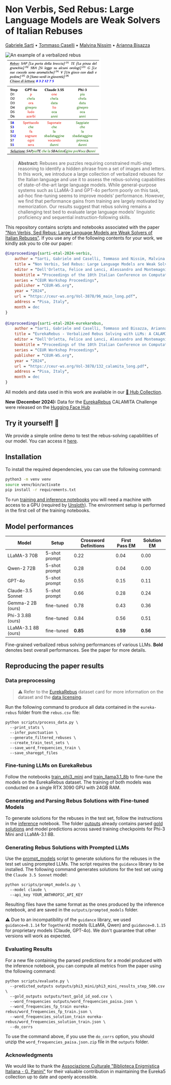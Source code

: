 # Non Verbis, Sed Rebus: Large Language Models are Weak Solvers of Italian Rebuses

[Gabriele Sarti](https://gsarti.com) • [Tommaso Caselli](https://scholar.google.com/citations?user=fxQvP_QAAAAJ) • [Malvina Nissim](https://malvinanissim.github.io/) • [Arianna Bisazza](https://www.cs.rug.nl/~bisazza/)

<p float="left">
    <img src="img/verbalized_rebus.png" alt="An example of a verbalized rebus" width="300"/>
    <img src="img/llm_generations.png" alt="Example generations from LLMs" width="300"/>
</p>

> **Abstract:** Rebuses are puzzles requiring constrained multi-step reasoning to identify a hidden phrase from a set of images and letters. In this work, we introduce a large collection of verbalized rebuses for the Italian language and use it to assess the rebus-solving capabilities of state-of-the-art large language models. While general-purpose systems such as LLaMA-3 and GPT-4o perform poorly on this task, ad-hoc fine-tuning seems to improve models' performance. However, we find that performance gains from training are largely motivated by memorization. Our results suggest that rebus solving remains a challenging test bed to evaluate large language models' linguistic proficiency and sequential instruction-following skills.

This repository contains scripts and notebooks associated with the paper ["Non Verbis, Sed Rebus: Large Language Models are Weak Solvers of Italian Rebuses"](https://arxiv.org/abs/2408.00584). If you use any of the following contents for your work, we kindly ask you to cite our paper:

```bibtex
@inproceedings{sarti-etal-2024-verbis,
    author = "Sarti, Gabriele and Caselli, Tommaso and Nissim, Malvina and Bisazza, Arianna",
    title = "Non Verbis, Sed Rebus: Large Language Models are Weak Solvers of Italian Rebuses",
    editor = "Dell'Orletta, Felice and Lenci, Alessandro and Montemagni, Simonetta and Sprugnoli, Rachele",
    booktitle = "Proceedings of the 10th Italian Conference on Computational Linguistics",
    series = "CEUR Workshop Proceedings",
    publisher = "CEUR-WS.org",
    year = "2024",
    url = "https://ceur-ws.org/Vol-3878/96_main_long.pdf",
    address = "Pisa, Italy",
    month = dec
}

@inproceedings{sarti-etal-2024-eurekarebus,
    author = "Sarti, Gabriele and Caselli, Tommaso and Bisazza, Arianna and Nissim, Malvina",
    title = "EurekaRebus - Verbalized Rebus Solving with LLMs: A CALAMITA Challenge",
    editor = "Dell'Orletta, Felice and Lenci, Alessandro and Montemagni, Simonetta and Sprugnoli, Rachele",
    booktitle = "Proceedings of the 10th Italian Conference on Computational Linguistics: CALAMITA Challenge",
    series = "CEUR Workshop Proceedings",
    publisher = "CEUR-WS.org",
    year = "2024",
    url = "https://ceur-ws.org/Vol-3878/132_calamita_long.pdf",
    address = "Pisa, Italy",
    month = dec
}
```

All models and data used in this work are available in our [🤗 Hub Collection](https://huggingface.co/collections/gsarti/verbalized-rebus-clic-it-2024-66ab8f11cb04e68bdf4fb028).

**New (December 2024):** Data for the [EurekaRebus](https://ceur-ws.org/Vol-3878/132_calamita_long.pdf) CALAMITA Challenge were released on the [Hugging Face Hub](https://huggingface.co/datasets/gsarti/eureka-rebus-calamita-2024)

## Try it yourself! 🧩

We provide a simple online demo to test the rebus-solving capabilities of our model. You can access it [here](https://huggingface.co/spaces/gsarti/verbalized-rebus-solver).

## Installation

To install the required dependencies, you can use the following command:

```bash
python3 -m venv venv
source venv/bin/activate
pip install -r requirements.txt
```

To run [training and inference notebooks](./notebooks) you will need a machine with access to a GPU (required by [Unsloth](https://github.com/unslothai/unsloth)). The environment setup is performed in the first cell of the training notebooks.

## Model performances

| Model | Setup | Crossword Definitions | First Pass EM | Solution EM |
|---|---|---|---|---|
| LLaMA-3 70B | 5-shot prompt | 0.22 | 0.04 | 0.00 |
| Qwen-2 72B | 5-shot prompt | 0.28 | 0.04 | 0.00 |
| GPT-4o | 5-shot prompt | 0.55 | 0.15 | 0.11 |
| Claude-3.5 Sonnet | 5-shot prompt | 0.66 | 0.28 | 0.24 |
| Gemma-2 2B (ours) | fine-tuned | 0.78 | 0.43 | 0.36 |
| Phi-3 3.8B (ours) | fine-tuned | 0.84 | 0.56 | 0.51 |
| LLaMA-3.1 8B (ours) | fine-tuned | **0.85** | **0.59** | **0.56** |

Fine-grained verbalized rebus solving performances of various LLMs. **Bold** denotes best overall performances. See the paper for more details.

## Reproducing the paper results

### Data preprocessing

> ⚠️ Refer to the [EurekaRebus]([eureka-rebus/README.md](https://huggingface.co/datasets/gsarti/eureka-rebus)) dataset card for more information on the dataset and the [data licensing](https://huggingface.co/datasets/gsarti/eureka-rebus/raw/main/LICENSE).

Run the following command to produce all data contained in the `eureka-rebus` folder from the `rebus.csv` file:

```shell
python scripts/process_data.py \
  --print_stats \
  --infer_punctuation \
  --generate_filtered_rebuses \
  --create_train_test_sets \
  --save_word_frequencies_train \
  --save_sharegpt_files
```

### Fine-tuning LLMs on EurekaRebus

Follow the notebooks [train_phi3_mini](notebooks/train_phi3_mini.ipynb) and [train_llama3.1_8b](notebooks/train_llama3.1_8b.ipynb) to fine-tune the models on the EurekaRebus dataset. The training of both models was conducted on a single RTX 3090 GPU with 24GB RAM.

### Generating and Parsing Rebus Solutions with Fine-tuned Models

To generate solutions for the rebuses in the test set, follow the instructions in the [inference](notebooks/inference.ipynb) notebook. The folder [outputs](outputs) already contains parsed [gold solutions](outputs/test_gold_id_ood.csv) and model predictions across saved training checkpoints for Phi-3 Mini and LLaMA-3.1 8B.

### Generating Rebus Solutions with Prompted LLMs

Use the [prompt_models](scritps/prompt_models.py) script to generate solutions for the rebuses in the test set using prompted LLMs. The script requires the `guidance` library to be installed. The following command generates solutions for the test set using the `Claude 3.5 Sonnet` model:

```shell
python scripts/prompt_models.py \
  --model claude \
  --api_key YOUR_ANTHROPIC_API_KEY
```

Resulting files have the same format as the ones produced by the inference notebook, and are saved in the `outputs/prompted_models` folder.

⚠️ Due to an incompatibility of the `guidance` library, we used `guidance=0.1.14` for `TogetherAI` models (LLaMA, Qwen) and `guidance=0.1.15` for proprietary models (Claude, GPT-4o). We don't guarantee that other versions will work as expected.

### Evaluating Results

For a new file containing the parsed predictions for a model produced with the inference notebook, you can compute all metrics from the paper using the following command:

```shell
python scripts/evaluate.py \
  --predicted_outputs outputs/phi3_mini/phi3_mini_results_step_500.csv \
  --gold_outputs outputs/test_gold_id_ood.csv \
  --word_frequencies outputs/word_frequencies_paisa.json \
  --word_frequencies_fp_train eureka-rebus/word_frequencies_fp_train.json \
  --word_frequencies_solution_train eureka-rebus/word_frequencies_solution_train.json \
  --do_corrs
```

To use the command above, if you use the `do_corrs` option, you should unzip the `word_frequencies_paisa.json.zip` file in the `outputs` folder.

### Acknowledgments

We would like to thank the [Associazione Culturale "Biblioteca Enigmistica Italiana - G. Panini"](http://www.enignet.it/home) for their valuable contribution in maintaining the Eureka5 collection up to date and openly accessible.
